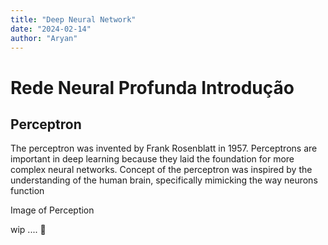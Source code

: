 ```yaml
---
title: "Deep Neural Network"
date: "2024-02-14"
author: "Aryan"
---
```


# Rede Neural Profunda Introdução

## Perceptron

The perceptron was invented by Frank Rosenblatt in 1957. Perceptrons are important in deep learning because they laid the foundation for more complex neural networks. Concept of the perceptron was inspired by the understanding of the human brain, specifically mimicking the way neurons function

Image of Perception

wip .... 🚧